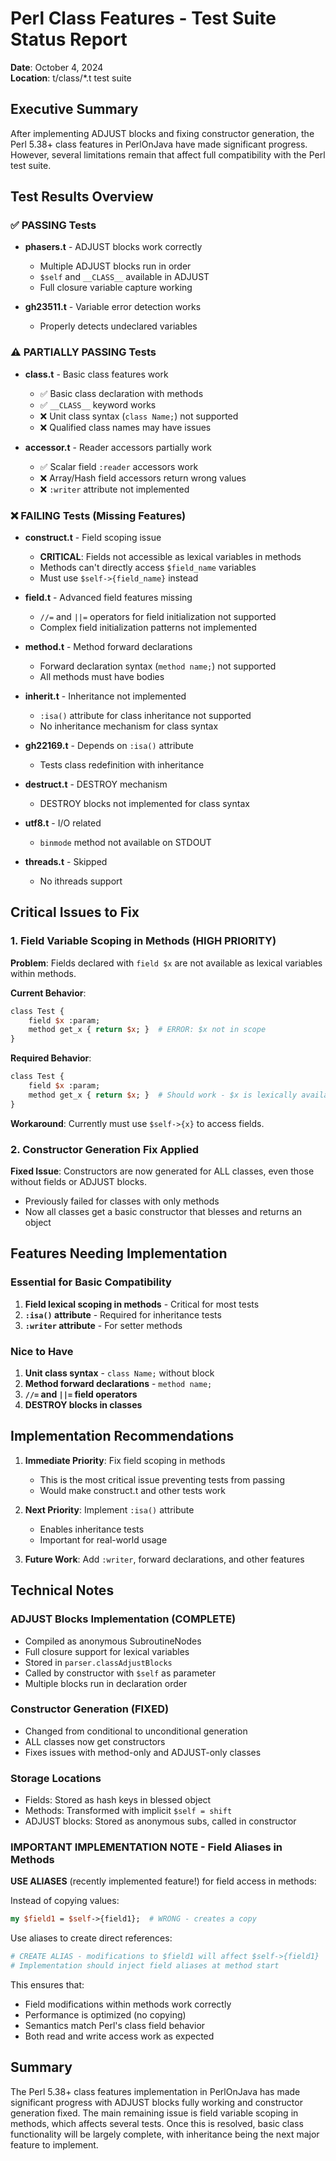 # Perl Class Features - Test Suite Status Report
**Date**: October 4, 2024  
**Location**: t/class/*.t test suite

## Executive Summary
After implementing ADJUST blocks and fixing constructor generation, the Perl 5.38+ class features in PerlOnJava have made significant progress. However, several limitations remain that affect full compatibility with the Perl test suite.

## Test Results Overview

### ✅ PASSING Tests
- **phasers.t** - ADJUST blocks work correctly
  - Multiple ADJUST blocks run in order
  - `$self` and `__CLASS__` available in ADJUST
  - Full closure variable capture working

- **gh23511.t** - Variable error detection works
  - Properly detects undeclared variables

### ⚠️ PARTIALLY PASSING Tests
- **class.t** - Basic class features work
  - ✅ Basic class declaration with methods
  - ✅ `__CLASS__` keyword works
  - ❌ Unit class syntax (`class Name;`) not supported
  - ❌ Qualified class names may have issues

- **accessor.t** - Reader accessors partially work
  - ✅ Scalar field `:reader` accessors work
  - ❌ Array/Hash field accessors return wrong values
  - ❌ `:writer` attribute not implemented

### ❌ FAILING Tests (Missing Features)
- **construct.t** - Field scoping issue
  - **CRITICAL**: Fields not accessible as lexical variables in methods
  - Methods can't directly access `$field_name` variables
  - Must use `$self->{field_name}` instead

- **field.t** - Advanced field features missing
  - `//=` and `||=` operators for field initialization not supported
  - Complex field initialization patterns not implemented

- **method.t** - Method forward declarations
  - Forward declaration syntax (`method name;`) not supported
  - All methods must have bodies

- **inherit.t** - Inheritance not implemented
  - `:isa()` attribute for class inheritance not supported
  - No inheritance mechanism for class syntax

- **gh22169.t** - Depends on `:isa()` attribute
  - Tests class redefinition with inheritance

- **destruct.t** - DESTROY mechanism
  - DESTROY blocks not implemented for class syntax

- **utf8.t** - I/O related
  - `binmode` method not available on STDOUT

- **threads.t** - Skipped
  - No ithreads support

## Critical Issues to Fix

### 1. Field Variable Scoping in Methods (HIGH PRIORITY)
**Problem**: Fields declared with `field $x` are not available as lexical variables within methods.

**Current Behavior**:
```perl
class Test {
    field $x :param;
    method get_x { return $x; }  # ERROR: $x not in scope
}
```

**Required Behavior**:
```perl
class Test {
    field $x :param;
    method get_x { return $x; }  # Should work - $x is lexically available
}
```

**Workaround**: Currently must use `$self->{x}` to access fields.

### 2. Constructor Generation Fix Applied
**Fixed Issue**: Constructors are now generated for ALL classes, even those without fields or ADJUST blocks.
- Previously failed for classes with only methods
- Now all classes get a basic constructor that blesses and returns an object

## Features Needing Implementation

### Essential for Basic Compatibility
1. **Field lexical scoping in methods** - Critical for most tests
2. **`:isa()` attribute** - Required for inheritance tests
3. **`:writer` attribute** - For setter methods

### Nice to Have
1. **Unit class syntax** - `class Name;` without block
2. **Method forward declarations** - `method name;`
3. **`//=` and `||=` field operators**
4. **DESTROY blocks in classes**

## Implementation Recommendations

1. **Immediate Priority**: Fix field scoping in methods
   - This is the most critical issue preventing tests from passing
   - Would make construct.t and other tests work

2. **Next Priority**: Implement `:isa()` attribute
   - Enables inheritance tests
   - Important for real-world usage

3. **Future Work**: Add `:writer`, forward declarations, and other features

## Technical Notes

### ADJUST Blocks Implementation (COMPLETE)
- Compiled as anonymous SubroutineNodes
- Full closure support for lexical variables
- Stored in `parser.classAdjustBlocks`
- Called by constructor with `$self` as parameter
- Multiple blocks run in declaration order

### Constructor Generation (FIXED)
- Changed from conditional to unconditional generation
- ALL classes now get constructors
- Fixes issues with method-only and ADJUST-only classes

### Storage Locations
- Fields: Stored as hash keys in blessed object
- Methods: Transformed with implicit `$self = shift`
- ADJUST blocks: Stored as anonymous subs, called in constructor

### IMPORTANT IMPLEMENTATION NOTE - Field Aliases in Methods
**USE ALIASES** (recently implemented feature!) for field access in methods:

Instead of copying values:
```perl
my $field1 = $self->{field1};  # WRONG - creates a copy
```

Use aliases to create direct references:
```perl
# CREATE ALIAS - modifications to $field1 will affect $self->{field1}
# Implementation should inject field aliases at method start
```

This ensures that:
- Field modifications within methods work correctly
- Performance is optimized (no copying)
- Semantics match Perl's class field behavior
- Both read and write access work as expected

## Summary
The Perl 5.38+ class features implementation in PerlOnJava has made significant progress with ADJUST blocks fully working and constructor generation fixed. The main remaining issue is field variable scoping in methods, which affects several tests. Once this is resolved, basic class functionality will be largely complete, with inheritance being the next major feature to implement.

